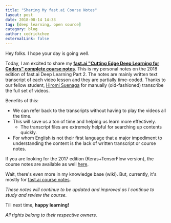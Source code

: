 ```yaml
---
title: "Sharing My fast.ai Course Notes"
layout: post
date: 2018-08-14 14:33
tag: [deep learning, open source]
category: blog
author: cedrickchee
externalLink: false
---
```


Hey folks. I hope your day is going well.

Today, I am excited to share my [**fast.ai "Cutting Edge Deep Learning for Coders" complete course notes**](https://cedrickchee.gitbook.io/knowledge/courses/fast.ai/deep-learning-part-2-cutting-edge-deep-learning-for-coders/2018-edition). This is my personal notes on the 2018 edition of fast.ai Deep Learning Part 2. The notes are mainly written text transcript of each video lesson and they are partially time-coded. Thanks to our fellow student, [Hiromi Suenaga](https://twitter.com/hiromi_suenaga) for manually (old-fashioned) transcribe the full set of videos.

Benefits of this:

- We can refer back to the transcripts without having to play the videos all the time.
- This will save us a ton of time and helping us learn more effectively.
  - The transcript files are extremely helpful for searching up contents quickly.
- For whom English is not their first language that a major impediment to understanding the content is the lack of written transcript or course notes.

If you are looking for the 2017 edition (Keras+TensorFlow version), the course notes are available as well [here](https://cedrickchee.gitbook.io/knowledge/courses/fast.ai/deep-learning-part-2-cutting-edge-deep-learning-for-coders/2017-edition).

Wait, there's even more in my knowledge base (wiki). But, currently, it's mostly for [fast.ai course notes](https://cedrickchee.gitbook.io/knowledge/courses/fast.ai/fast.ai).

_These notes will continue to be updated and improved as I continue to study and review the course._

Till next time, **happy learning!**

_All rights belong to their respective owners._